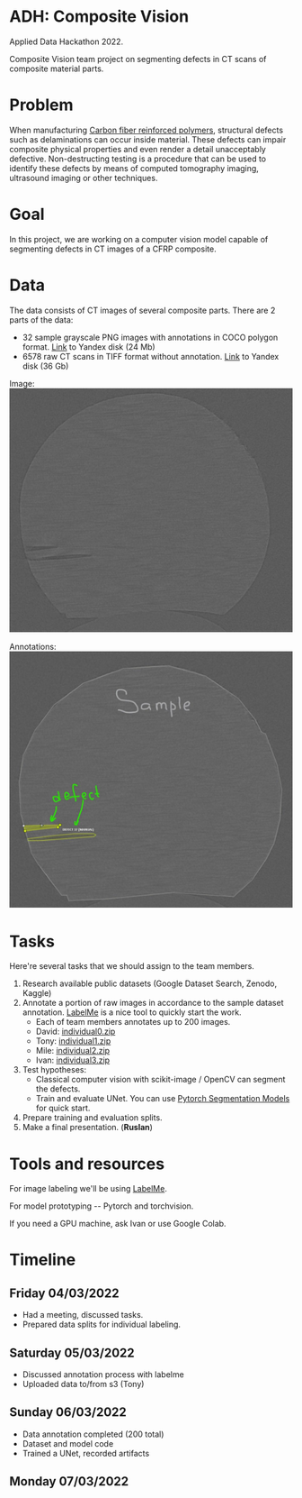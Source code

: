# ADH: Composite Vision

Applied Data Hackathon 2022.

Composite Vision team project on segmenting defects in CT scans of composite material parts.

# Problem

When manufacturing [Carbon fiber reinforced polymers](https://en.wikipedia.org/wiki/Carbon-fiber-reinforced_polymers),
structural defects such as delaminations can occur inside material.
These defects can impair composite physical properties and even render a detail unacceptably defective.
Non-destructing testing is a procedure that can be used to identify these defects by means of computed tomography imaging,
ultrasound imaging or other techniques.

# Goal

In this project, we are working on a computer vision model capable of segmenting defects in CT images of a CFRP composite.

# Data

The data consists of CT images of several composite parts. There are 2 parts of the data:

* 32 sample grayscale PNG images with annotations in COCO polygon format.
  [Link](https://disk.yandex.ru/d/9WPI8wIcv91VtA) to Yandex disk (24 Mb)
* 6578 raw CT scans in TIFF format without annotation.
  [Link](https://disk.yandex.ru/d/lCnMKMlmBfsGnQ) to Yandex disk (36 Gb)

Image:
![](images/sample.jpg)

Annotations:
![](images/annotated.jpg)
# Tasks

Here're several tasks that we should assign to the team members.


1. Research available public datasets (Google Dataset Search, Zenodo, Kaggle)
1. Annotate a portion of raw images in accordance to the sample dataset annotation. [LabelMe](https://pypi.org/project/labelme/) is a nice tool to quickly start the work.
   - Each of team members annotates up to 200 images.
   - David: [individual0.zip](https://disk.yandex.ru/d/AiAjtTmxuOUZKQ)
   - Tony: [individual1.zip](https://disk.yandex.ru/d/e-ShqQleCDGwxw)
   - Mile: [individual2.zip](https://disk.yandex.ru/d/6FCQ8F_yOpef0Q)
   - Ivan: [individual3.zip](https://disk.yandex.ru/d/DoKPkHRFmNJnDw)
3. Test hypotheses:
   - Classical computer vision with scikit-image / OpenCV can segment the defects.
   - Train and evaluate UNet. You can use [Pytorch Segmentation Models](https://github.com/qubvel/segmentation_models.pytorch) for quick start.
4. Prepare training and evaluation splits.
5. Make a final presentation. (**Ruslan**)

# Tools and resources

For image labeling we'll be using [LabelMe](https://pypi.org/project/labelme/).

For model prototyping -- Pytorch and torchvision.

If you need a GPU machine, ask Ivan or use Google Colab.

# Timeline

## Friday 04/03/2022

* Had a meeting, discussed tasks.
* Prepared data splits for individual labeling.

## Saturday 05/03/2022

* Discussed annotation process with labelme
* Uploaded data to/from s3 (Tony)

## Sunday 06/03/2022

* Data annotation completed (200 total)
* Dataset and model code
* Trained a UNet, recorded artifacts

## Monday 07/03/2022

